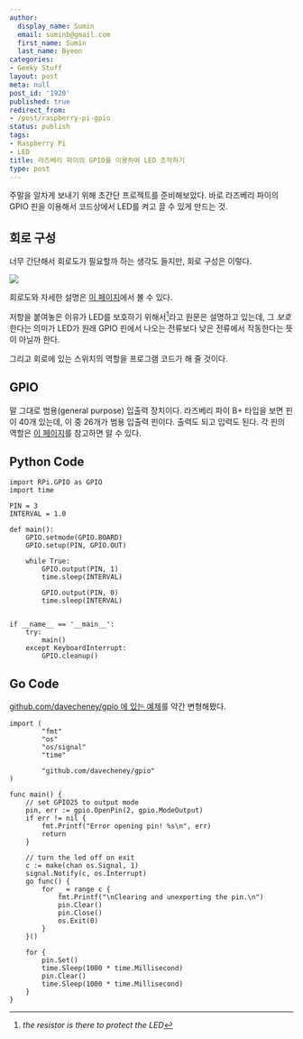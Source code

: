 ```yaml
---
author:
  display_name: Sumin
  email: suminb@gmail.com
  first_name: Sumin
  last_name: Byeon
categories:
- Geeky Stuff
layout: post
meta: null
post_id: '1920'
published: true
redirect_from:
- /post/raspberry-pi-gpio
status: publish
tags:
- Raspberry Pi
- LED
title: 라즈베리 파이의 GPIO를 이용하여 LED 조작하기
type: post
---
```


주말을 알차게 보내기 위해 초간단 프로젝트를 준비해보았다. 바로 라즈베리 파이의 GPIO 핀을 이용해서 코드상에서 LED를 켜고 끌 수 있게 만드는 것.

회로 구성
-------

너무 간단해서 회로도가 필요할까 하는 생각도 들지만, 회로 구성은 이렇다.

![](http://www.raspberrypi.org/documentation/usage/gpio/images/simple-circuit.png)

회로도와 자세한 설명은 [이 페이지](http://www.raspberrypi.org/documentation/usage/gpio/)에서 볼 수 있다.

저항을 붙여놓은 이유가 LED를 보호하기 위해서[^1]라고 원문은 설명하고 있는데, 그 *보호*한다는 의미가 LED가 원래 GPIO 핀에서 나오는 전류보다 낮은 전류에서 작동한다는 뜻이 아닐까 한다.

그리고 회로에 있는 스위치의 역할을 프로그램 코드가 해 줄 것이다.


GPIO
----

말 그대로 범용(general purpose) 입출력 장치이다. 라즈베리 파이 B+ 타입을 보면 핀이 40개 있는데, 이 중 26개가 범용 입출력 핀이다. 출력도 되고 입력도 된다. 각 핀의 역할은 [이 페이지](http://www.panu.it/raspberry/)를 참고하면 알 수 있다.


Python Code
-----------

    import RPi.GPIO as GPIO
    import time
     
    PIN = 3
    INTERVAL = 1.0
     
    def main():
        GPIO.setmode(GPIO.BOARD)
        GPIO.setup(PIN, GPIO.OUT)
     
        while True:
            GPIO.output(PIN, 1)
            time.sleep(INTERVAL)
     
            GPIO.output(PIN, 0)
            time.sleep(INTERVAL)
     
     
    if __name__ == '__main__':
        try:
            main()
        except KeyboardInterrupt:
            GPIO.cleanup()

Go Code
-------

[github.com/davecheney/gpio 에 있는 예제](https://github.com/davecheney/gpio/blob/master/examples/blink/blink.go)를 약간 변형해봤다.

    import (
            "fmt"
            "os"
            "os/signal"
            "time"
     
            "github.com/davecheney/gpio"
    )
     
    func main() {
        // set GPIO25 to output mode
        pin, err := gpio.OpenPin(2, gpio.ModeOutput)
        if err != nil {
            fmt.Printf("Error opening pin! %s\n", err)
            return
        }
 
        // turn the led off on exit
        c := make(chan os.Signal, 1)
        signal.Notify(c, os.Interrupt)
        go func() {
            for _ = range c {
                fmt.Printf("\nClearing and unexporting the pin.\n")
                pin.Clear()
                pin.Close()
                os.Exit(0)
            }
        }()
 
        for {
            pin.Set()
            time.Sleep(1000 * time.Millisecond)
            pin.Clear()
            time.Sleep(1000 * time.Millisecond)
        }
    }

[^1]: *the resistor is there to protect the LED*
